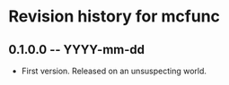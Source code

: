 # Revision history for mcfunc

## 0.1.0.0 -- YYYY-mm-dd

* First version. Released on an unsuspecting world.
